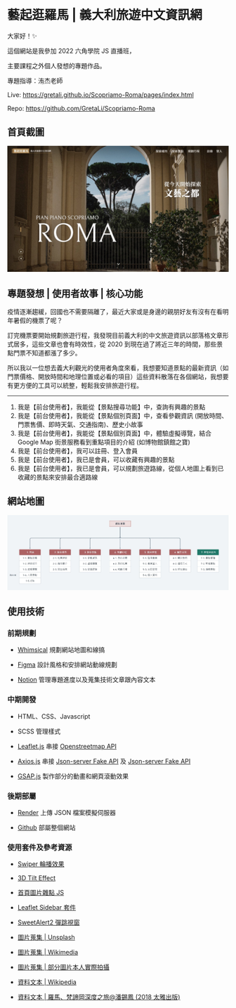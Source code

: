 # 藝起逛羅馬 | 義大利旅遊中文資訊網

大家好！✨

這個網站是我參加 2022 六角學院 JS 直播班，

主要課程之外個人發想的專題作品。

專題指導：洧杰老師

Live: https://gretali.github.io/Scopriamo-Roma/pages/index.html

Repo: https://github.com/GretaLi/Scopriamo-Roma

## 首頁截圖

![](./screenshot.jpg)

## 專題發想 | 使用者故事 | 核心功能

疫情逐漸趨緩，回國也不需要隔離了，最近大家或是身邊的親朋好友有沒有在看明年暑假的機票了呢？

訂完機票要開始規劃旅遊行程，我發現目前義大利的中文旅遊資訊以部落格文章形式居多，這些文章也會有時效性，從 2020 到現在過了將近三年的時間，那些景點門票不知道都漲了多少。

所以我以一位想去義大利觀光的使用者角度來看，我想要知道景點的最新資訊（如門票價格、開放時間和地理位置或必看的項目）這些資料散落在各個網站，我想要有更方便的工具可以統整，輕鬆我安排旅遊行程。

---

1. 我是【前台使用者】，我能從【景點搜尋功能】中，查詢有興趣的景點
2. 我是【前台使用者】，我能從【景點個別頁面】中，查看參觀資訊 (開放時間、門票售價、即時天氣、交通指南)、歷史小故事
3. 我是【前台使用者】，我能從【景點個別頁面】中，體驗虛擬導覽，結合 Google Map 街景服務看到重點項目的介紹 (如博物館鎮館之寶)
4. 我是【前台使用者】，我可以註冊、登入會員
5. 我是【前台使用者】，我已是會員，可以收藏有興趣的景點
6. 我是【前台使用者】，我已是會員，可以規劃旅遊路線，從個人地圖上看到已收藏的景點來安排最合適路線

## 網站地圖

![](./screenshot-sitemap.jpg)

## 使用技術

### 前期規劃

- [Whimsical](https://whimsical.com/) 規劃網站地圖和線搞

- [Figma](https://https://www.figma.com/) 設計風格和安排網站動線規劃

- [Notion](https://www.notion.so/) 管理專題進度以及蒐集技術文章跟內容文本

### 中期開發

- HTML、CSS、Javascript

- SCSS 管理樣式

- [Leaflet.js](https://leafletjs.com/) 串接 [Openstreetmap API](https://www.openstreetmap.org/)

- [Axios.js](https://axios-http.com/) 串接 [Json-server Fake API](https://github.com/typicode/json-server) 及 [Json-server Fake API](https://github.com/jeremyben/json-server-auth)

- [GSAP.js](https://greensock.com/gsap/) 製作部分的動畫和網頁滾動效果

### 後期部屬

- [Render](https://render.com/) 上傳 JSON 檔案模擬伺服器

- [Github](https://github.com/) 部屬整個網站

### 使用套件及參考資源

- [Swiper 輪播效果](https://swiperjs.com/)

- [3D Tilt Effect](https://github.com/gijsroge/tilt.js)

- [首頁圖片雜點 JS](https://codepen.io/mimikos/pen/QMjjzy)

- [Leaflet Sidebar 套件](https://github.com/Turbo87/leaflet-sidebar)

- [SweetAlert2 彈跳視窗](https://sweetalert2.github.io/)

- [圖片蒐集 | Unsplash](https://unsplash.com/)

- [圖片蒐集 | Wikimedia](https://commons.wikimedia.org/wiki/Main_Page)

- [圖片蒐集 | 部分圖片本人實際拍攝]()

- [資料文本 | Wikipedia](https://zh.wikipedia.org/)

- [資料文本 | 羅馬、梵諦岡深度之旅@潘錫鳳 (2018 太雅出版)](https://www.books.com.tw/products/0010777377)
